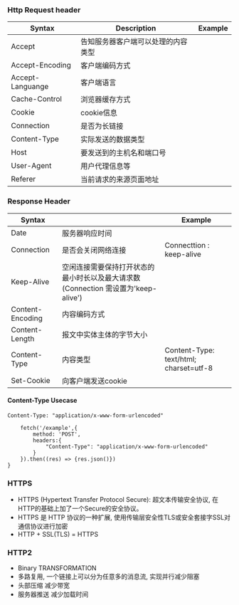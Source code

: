 ### Http Request header

| Syntax           | Description                        | Example |
| ---------------- | ---------------------------------- | ------- |
| Accept           | 告知服务器客户端可以处理的内容类型 |         |
| Accept-Encoding  | 客户端编码方式                     |         |
| Accept-Languange | 客户端语言                         |         |
| Cache-Control    | 浏览器缓存方式                     |         |
| Cookie           | cookie信息                         |         |
| Connection       | 是否为长链接                       |         |
| Content-Type     | 实际发送的数据类型                 |         |
| Host             | 要发送到的主机名和端口号           |         |
| User-Agent       | 用户代理信息等                     |         |
| Referer          | 当前请求的来源页面地址             |         |

### Response Header

| Syntax           |                                                                                   | Example                                |
| ---------------- | --------------------------------------------------------------------------------- | -------------------------------------- |
| Date             | 服务器响应时间                                                                    |                                        |
| Connection       | 是否会关闭网络连接                                                                | Connecttion : keep-alive               |
| Keep-Alive       | 空闲连接需要保持打开状态的最小时长以及最大请求数(Connection 需设置为'keep-alive') |                                        |
| Content-Encoding | 内容编码方式                                                                      |                                        |
| Content-Length   | 报文中实体主体的字节大小                                                          |                                        |
| Content-Type     | 内容类型                                                                          | Content-Type: text/html; charset=utf-8 |
| Set-Cookie       | 向客户端发送cookie                                                                |


#### Content-Type Usecase
`
    Content-Type: "application/x-www-form-urlencoded"
`

``` fuy=bction fetchByUrlencoded() {
    fetch('/example',{
        method: 'POST',
        headers:{
            "Content-Type": "application/x-www-form-urlencoded"
        }
    }).then((res) => {res.json()})
}
```

### HTTPS

* HTTPS (Hypertext Transfer Protocol Secure): 超文本传输安全协议, 在HTTP的基础上加了一个Secure的安全协议。
* HTTPS 是 HTTP 协议的一种扩展, 使用传输层安全性TLS或安全套接字SSL对通信协议进行加密
* HTTP + SSL(TLS) = HTTPS

### HTTP2
* Binary TRANSFORMATION
* 多路复用, 一个链接上可以分为任意多的消息流, 实现并行减少阻塞
* 头部压缩 减少带宽
* 服务器推送 减少加载时间